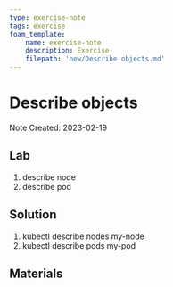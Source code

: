 ```yaml
---
type: exercise-note
tags: exercise
foam_template:
    name: exercise-note
    description: Exercise
    filepath: 'new/Describe objects.md'
---
```

# Describe objects
Note Created: 2023-02-19

## Lab 

1. describe node
2. describe pod

## Solution

1. kubectl describe nodes my-node
2. kubectl describe pods my-pod

## Materials